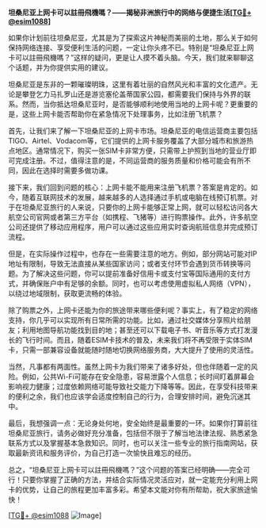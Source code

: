 **坦桑尼亚上网卡可以註冊飛機嗎？——揭秘非洲旅行中的网络与便捷生活[[TG💪+ @esim1088](https://t.me/s/esim1088)]**

如果你计划前往坦桑尼亚，尤其是为了探索这片神秘而美丽的土地，那么关于如何保持网络连接、享受便利生活的问题，一定让你头疼不已。特别是“坦桑尼亚上网卡可以註冊飛機嗎？”这样的疑问，更是让人摸不着头脑。今天，我们就来聊聊这个话题，并为你提供实用的建议。

坦桑尼亚是东非的一颗璀璨明珠，这里有着壮丽的自然风光和丰富的文化遗产。无论是攀登乞力马扎罗山还是游览塞伦盖蒂国家公园，都需要我们保持与外界的联系。然而，当你抵达坦桑尼亚时，是否能够顺利地使用当地的上网卡呢？更重要的是，这些上网卡能否帮助你在紧急情况下处理事务，比如注册飞机票？

首先，让我们来了解一下坦桑尼亚的上网卡市场。坦桑尼亚的电信运营商主要包括TIGO、Airtel、Vodacom等，它们提供的上网卡服务覆盖了大部分城市和旅游热点地区。通常情况下，购买一张SIM卡非常方便，只需带上护照到当地的营业厅即可完成注册。不过，值得注意的是，不同运营商的服务质量和价格可能会有所不同，因此在选择时需要多做功课。

接下来，我们回到问题的核心：上网卡能不能用来注册飞机票？答案是肯定的。如今，随着互联网技术的发展，越来越多的人选择通过手机或电脑在线预订机票。对于在坦桑尼亚旅行的人来说，只要你的上网卡能够正常上网，就可以轻松访问各大航空公司官网或者第三方平台（如携程、飞猪等）进行购票操作。此外，许多航空公司还提供了移动应用程序，用户可以通过这些应用实时查询航班信息并完成预订流程。

但是，在实际操作过程中，也存在一些需要注意的地方。例如，部分网站可能对IP地址有限制，导致无法直接从某些国家访问；或者支付环节会遇到货币转换等问题。为了解决这些问题，你可以提前准备好信用卡或支付宝等国际通用的支付方式，并确保账户中有足够的余额。同时，也可以考虑使用虚拟私人网络（VPN），以绕过地域限制，获取更流畅的体验。

除了购票之外，上网卡还能为你的旅途带来哪些便利呢？事实上，有了稳定的网络支持，你几乎可以实现所有日常所需的功能。比如，通过社交媒体分享照片给朋友；利用地图导航功能找到目的地；甚至还可以下载电子书、听音乐等方式打发漫长的飞行时间。而且，随着ESIM卡技术的普及，未来我们将不再受限于实体SIM卡，只需一部兼容设备就能随时随地切换网络服务商，大大提升了使用的灵活性。

当然，凡事都有两面性。虽然上网卡为我们带来了诸多好处，但也伴随着一定的风险。例如，公共Wi-Fi可能存在安全隐患，容易泄露个人信息；长时间盯着屏幕会影响视力健康；过度依赖网络可能导致社交能力下降等等。因此，在享受科技带来的便利之余，我们也应该学会适度控制自己的行为，合理安排时间，避免沉迷其中。

最后，我想强调一点：无论身处何地，安全始终是最重要的一环。如果你打算前往坦桑尼亚旅行，请务必做好充分准备，包括但不限于了解当地法律法规、熟悉紧急联系方式以及掌握基本急救知识。同时，也可以关注一些专业的旅行指南网站，获取最新资讯和服务评价，为自己打造一次愉快且难忘的经历。

总之，“坦桑尼亚上网卡可以註冊飛機嗎？”这个问题的答案已经明确——完全可行！只要你掌握了正确的方法，并结合实际情况灵活应对，就一定能充分利用上网卡的优势，让自己的旅程更加丰富多彩。希望本文能对你有所帮助，祝大家旅途愉快！

[[TG💪+ @esim1088](https://t.me/s/esim1088) ![Image](https://i.postimg.cc/4NQfJmqS/Snipaste-2025-05-13-00-14-12.png)]